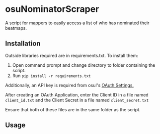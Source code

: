 # osuNominatorScraper
A script for mappers to easily access a list of who has nominated their beatmaps.

## Installation
Outside libraries required are in requirements.txt. To install them:
1. Open command prompt and change directory to folder containing the script.
2. Run ```pip install -r requirements.txt```

Additionally, an API key is required from osu!'s [OAuth Settings.](https://osu.ppy.sh/home/account/edit)

After creating an OAuth Application, enter the Client ID in a file named ```client_id.txt``` and the Client Secret in a file named ```client_secret.txt```

Ensure that both of these files are in the same folder as the script.

## Usage

